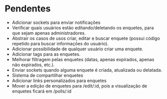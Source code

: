 # Pendentes
- Adicionar sockets para enviar notificações
- Verificar quais usuários estão editando/deletando os enquetes, para que sejam apenas administradores.
- Abstrair os casos de usos criar, editar e buscar enquete (possui código repetido para buscar informações do usuário).
- Adicionar possibilidade de qualquer usuário criar uma enquete.
- Adicionar tags para as enquetes.
- Melhorar filtragem pelas enquetes (datas, apenas expirados, apenas não expirados, etc.).
- Enviar sockets quando alguma enquete é criada, atualizada ou delatada.
- Sistema de compartilhar enquetes
- Adicionar links personalizados para enquetes
- Mover a edição de enquetes para /edit/:id, pois a visualização de enquetes ficará em /polls/:id
